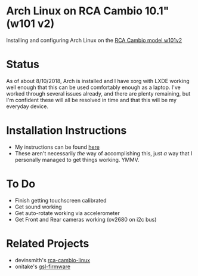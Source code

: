 # Arch Linux on RCA Cambio 10.1" (w101 v2)
Installing and configuring Arch Linux on the
[RCA Cambio model w101v2](https://shop.rcaav.com/shop/computing/2-in-1/cambio-w101v2)

# Status

As of about 8/10/2018,  Arch is installed and I have xorg with LXDE working well enough 
that this can be used comfortably enough as a laptop.  I've worked through several issues 
already, and there are plenty remaining, but I'm confident these will all be 
resolved in time and that this will be my everyday device.

# Installation Instructions

- My instructions can be found [here](https://github.com/RayFoulk/ArchOnCambio/InstallationInstructions.md)
- These aren't necessarily _the_ way of accomplishing this, just _a_ way that I 
personally managed to get things working.  YMMV.

# To Do

- Finish getting touchscreen calibrated
- Get sound working
- Get auto-rotate working via accelerometer
- Get Front and Rear cameras working (ov2680 on i2c bus)

# Related Projects

- devinsmith's [rca-cambio-linux](https://github.com/devinsmith/rca-cambio-linux)
- onitake's [gsl-firmware](https://github.com/onitake/gsl-firmware/tree/master/firmware/rca/w101v2)

